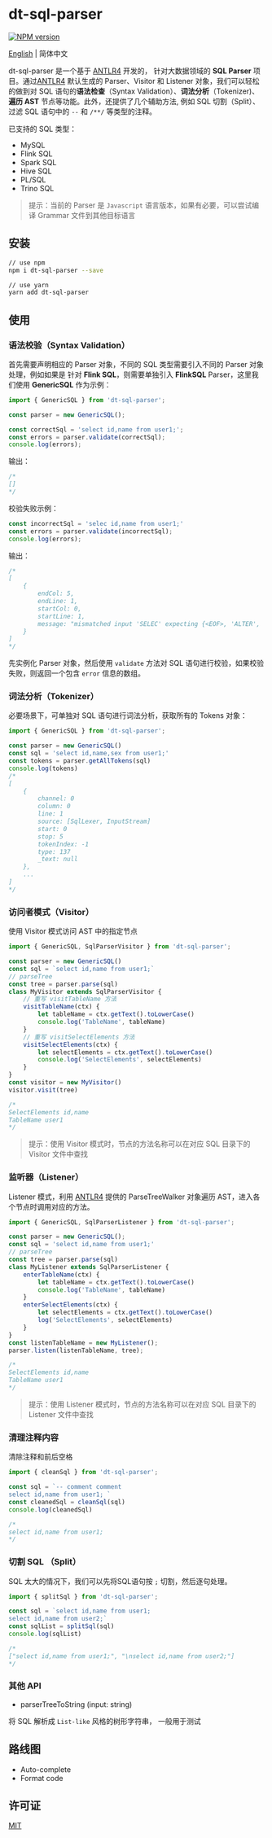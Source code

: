 # dt-sql-parser

[![NPM version][npm-image]][npm-url]

[npm-image]: https://img.shields.io/npm/v/dt-sql-parser.svg?style=flat-square
[npm-url]: https://www.npmjs.com/package/dt-sql-parser

[English](./README.md) | 简体中文

dt-sql-parser 是一个基于 [ANTLR4](https://github.com/antlr/antlr4) 开发的， 针对大数据领域的 **SQL Parser** 项目。通过[ANTLR4](https://github.com/antlr/antlr4) 默认生成的 Parser、Visitor 和 Listener 对象，我们可以轻松的做到对 SQL 语句的**语法检查**（Syntax Validation）、**词法分析**（Tokenizer)、 **遍历 AST** 节点等功能。此外，还提供了几个辅助方法, 例如 SQL 切割（Split）、过滤 SQL 语句中的 `--` 和 `/**/` 等类型的注释。

已支持的 SQL 类型：

- MySQL
- Flink SQL
- Spark SQL
- Hive SQL
- PL/SQL
- Trino SQL

> 提示：当前的 Parser 是 `Javascript` 语言版本，如果有必要，可以尝试编译 Grammar 文件到其他目标语言

## 安装

```bash
// use npm
npm i dt-sql-parser --save

// use yarn
yarn add dt-sql-parser
```

## 使用

### 语法校验（Syntax Validation）

首先需要声明相应的 Parser 对象，不同的 SQL 类型需要引入不同的 Parser 对象处理，例如如果是
针对 **Flink SQL**，则需要单独引入 **FlinkSQL** Parser，这里我们使用 **GenericSQL** 作为示例：

```javascript
import { GenericSQL } from 'dt-sql-parser';

const parser = new GenericSQL();

const correctSql = 'select id,name from user1;';
const errors = parser.validate(correctSql);
console.log(errors); 
```

输出：

```javascript
/*
[]
*/
```

校验失败示例：

```javascript
const incorrectSql = 'selec id,name from user1;'
const errors = parser.validate(incorrectSql);
console.log(errors); 
```

输出：

```javascript
/*
[
    {
        endCol: 5,
        endLine: 1,
        startCol: 0,
        startLine: 1,
        message: "mismatched input 'SELEC' expecting {<EOF>, 'ALTER', 'ANALYZE', 'CALL', 'CHANGE', 'CHECK', 'CREATE', 'DELETE', 'DESC', 'DESCRIBE', 'DROP', 'EXPLAIN', 'GET', 'GRANT', 'INSERT', 'KILL', 'LOAD', 'LOCK', 'OPTIMIZE', 'PURGE', 'RELEASE', 'RENAME', 'REPLACE', 'RESIGNAL', 'REVOKE', 'SELECT', 'SET', 'SHOW', 'SIGNAL', 'UNLOCK', 'UPDATE', 'USE', 'BEGIN', 'BINLOG', 'CACHE', 'CHECKSUM', 'COMMIT', 'DEALLOCATE', 'DO', 'FLUSH', 'HANDLER', 'HELP', 'INSTALL', 'PREPARE', 'REPAIR', 'RESET', 'ROLLBACK', 'SAVEPOINT', 'START', 'STOP', 'TRUNCATE', 'UNINSTALL', 'XA', 'EXECUTE', 'SHUTDOWN', '--', '(', ';'}"
    }
]
*/
```

先实例化 Parser 对象，然后使用 `validate` 方法对 SQL 语句进行校验，如果校验失败，则返回一个包含 `error` 信息的数组。

### 词法分析（Tokenizer）

必要场景下，可单独对 SQL 语句进行词法分析，获取所有的 Tokens 对象：

```javascript
import { GenericSQL } from 'dt-sql-parser';

const parser = new GenericSQL()
const sql = 'select id,name,sex from user1;'
const tokens = parser.getAllTokens(sql)
console.log(tokens)
/*
[
    {
        channel: 0
        column: 0
        line: 1
        source: [SqlLexer, InputStream]
        start: 0
        stop: 5
        tokenIndex: -1
        type: 137
        _text: null
    },
    ...
]
*/
```

### 访问者模式（Visitor）

使用 Visitor 模式访问 AST 中的指定节点

```javascript
import { GenericSQL, SqlParserVisitor } from 'dt-sql-parser';

const parser = new GenericSQL()
const sql = `select id,name from user1;`
// parseTree
const tree = parser.parse(sql)
class MyVisitor extends SqlParserVisitor {
    // 重写 visitTableName 方法
    visitTableName(ctx) {
        let tableName = ctx.getText().toLowerCase()
        console.log('TableName', tableName)
    }
    // 重写 visitSelectElements 方法
    visitSelectElements(ctx) {
        let selectElements = ctx.getText().toLowerCase()
        console.log('SelectElements', selectElements)
    }
}
const visitor = new MyVisitor()
visitor.visit(tree)

/*
SelectElements id,name
TableName user1
*/

```

> 提示：使用 Visitor 模式时，节点的方法名称可以在对应 SQL 目录下的 Visitor 文件中查找

### 监听器（Listener）

Listener 模式，利用 [ANTLR4](https://github.com/antlr/antlr4) 提供的 ParseTreeWalker 对象遍历 AST，进入各个节点时调用对应的方法。

```javascript
import { GenericSQL, SqlParserListener } from 'dt-sql-parser';

const parser = new GenericSQL();
const sql = 'select id,name from user1;'
// parseTree
const tree = parser.parse(sql)
class MyListener extends SqlParserListener {
    enterTableName(ctx) {
        let tableName = ctx.getText().toLowerCase()
        console.log('TableName', tableName)
    }
    enterSelectElements(ctx) {
        let selectElements = ctx.getText().toLowerCase()
        log('SelectElements', selectElements)
    }
}
const listenTableName = new MyListener();
parser.listen(listenTableName, tree);

/*
SelectElements id,name
TableName user1
*/

```

> 提示：使用 Listener 模式时，节点的方法名称可以在对应 SQL 目录下的 Listener 文件中查找

### 清理注释内容

清除注释和前后空格

```javascript
import { cleanSql } from 'dt-sql-parser';

const sql = `-- comment comment
select id,name from user1; `
const cleanedSql = cleanSql(sql)
console.log(cleanedSql)

/*
select id,name from user1;
*/
```

### 切割 SQL （Split）

SQL 太大的情况下，我们可以先将SQL语句按 `;` 切割，然后逐句处理。

```javascript
import { splitSql } from 'dt-sql-parser';

const sql = `select id,name from user1;
select id,name from user2;`
const sqlList = splitSql(sql)
console.log(sqlList)

/*
["select id,name from user1;", "\nselect id,name from user2;"]
*/
```

### 其他 API

- parserTreeToString (input: string)

将 SQL 解析成 `List-like` 风格的树形字符串， 一般用于测试

## 路线图

- Auto-complete
- Format code

## 许可证

[MIT](./LICENSE)
